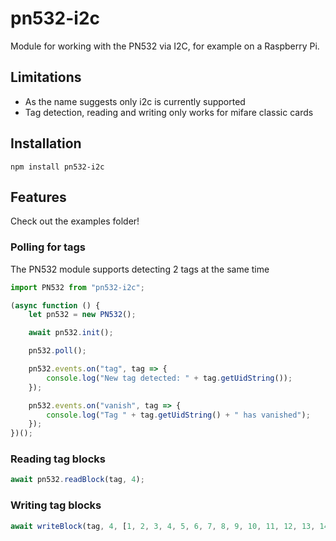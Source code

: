# pn532-i2c

Module for working with the PN532 via I2C, for example on a Raspberry Pi.

## Limitations

* As the name suggests only i2c is currently supported
* Tag detection, reading and writing only works for mifare classic cards

## Installation

```
npm install pn532-i2c
```

## Features

Check out the examples folder!

### Polling for tags

The PN532 module supports detecting 2 tags at the same time

```js
import PN532 from "pn532-i2c";

(async function () {
    let pn532 = new PN532();

    await pn532.init();

    pn532.poll();

    pn532.events.on("tag", tag => {
        console.log("New tag detected: " + tag.getUidString());
    });

    pn532.events.on("vanish", tag => {
        console.log("Tag " + tag.getUidString() + " has vanished");
    });
})();
```

### Reading tag blocks

```js
await pn532.readBlock(tag, 4);
```

### Writing tag blocks

```js
await writeBlock(tag, 4, [1, 2, 3, 4, 5, 6, 7, 8, 9, 10, 11, 12, 13, 14, 15, 16]);
```